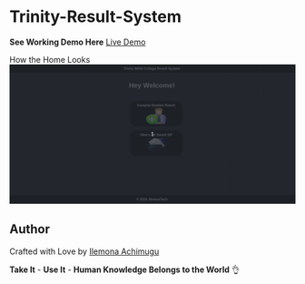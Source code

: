 # Trinity-Result-System

**See Working Demo Here** [Live Demo](https://dfiredeveloper.github.io/Trinity-Result-System/)


How the Home Looks
![Home Page](screen.gif)

## Author

Crafted with Love by [Ilemona Achimugu](https://twitter.com/dfiredeveloper)

**Take It** - 
**Use It** - 
**Human Knowledge Belongs to the World** 👌
